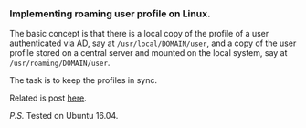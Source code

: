 ### Implementing roaming user profile on Linux.

The basic concept is that there is a local copy of the profile of a user authenticated via AD, say at `/usr/local/DOMAIN/user`,
and a copy of the user profile stored on a central server and mounted on the local system, say at `/usr/roaming/DOMAIN/user`.

The task is to keep the profiles in sync.

Related is post [here](https://abchk.in/blog/roaming-profile-on-linux-in-2017/).

*P.S.*
Tested on Ubuntu 16.04.
